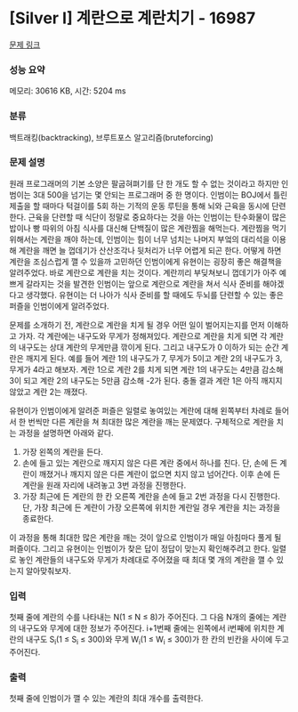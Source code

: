 # [Silver I] 계란으로 계란치기 - 16987 

[문제 링크](https://www.acmicpc.net/problem/16987) 

### 성능 요약

메모리: 30616 KB, 시간: 5204 ms

### 분류

백트래킹(backtracking), 브루트포스 알고리즘(bruteforcing)

### 문제 설명

<p>원래 프로그래머의 기본 소양은 팔굽혀펴기를 단 한 개도 할 수 없는 것이라고 하지만 인범이는 3대 500을 넘기는 몇 안되는 프로그래머 중 한 명이다. 인범이는 BOJ에서 틀린 제출을 할 때마다 턱걸이를 5회 하는 기적의 운동 루틴을 통해 뇌와 근육을 동시에 단련한다. 근육을 단련할 때 식단이 정말로 중요하다는 것을 아는 인범이는 탄수화물이 많은 밥이나 빵 따위의 아침 식사를 대신해 단백질이 많은 계란찜을 해먹는다. 계란찜을 먹기 위해서는 계란을 깨야 하는데, 인범이는 힘이 너무 넘치는 나머지 부엌의 대리석을 이용해 계란을 깨면 늘 껍데기가 산산조각나 뒷처리가 너무 어렵게 되곤 한다. 어떻게 하면 계란을 조심스럽게 깰 수 있을까 고민하던 인범이에게 유현이는 굉장히 좋은 해결책을 알려주었다. 바로 계란으로 계란을 치는 것이다. 계란끼리 부딪쳐보니 껍데기가 아주 예쁘게 갈라지는 것을 발견한 인범이는 앞으로 계란으로 계란을 쳐서 식사 준비를 해야겠다고 생각했다. 유현이는 더 나아가 식사 준비를 할 때에도 두뇌를 단련할 수 있는 좋은 퍼즐을 인범이에게 알려주었다.</p>

<p>문제를 소개하기 전, 계란으로 계란을 치게 될 경우 어떤 일이 벌어지는지를 먼저 이해하고 가자. 각 계란에는 내구도와 무게가 정해져있다. 계란으로 계란을 치게 되면 각 계란의 내구도는 상대 계란의 무게만큼 깎이게 된다. 그리고 내구도가 0 이하가 되는 순간 계란은 깨지게 된다. 예를 들어 계란 1의 내구도가 7, 무게가 5이고 계란 2의 내구도가 3, 무게가 4라고 해보자. 계란 1으로 계란 2를 치게 되면 계란 1의 내구도는 4만큼 감소해 3이 되고 계란 2의 내구도는 5만큼 감소해 -2가 된다. 충돌 결과 계란 1은 아직 깨지지 않았고 계란 2는 깨졌다.</p>

<p>유현이가 인범이에게 알려준 퍼즐은 일렬로 놓여있는 계란에 대해 왼쪽부터 차례로 들어서 한 번씩만 다른 계란을 쳐 최대한 많은 계란을 깨는 문제였다. 구체적으로 계란을 치는 과정을 설명하면 아래와 같다.</p>

<ol>
	<li>가장 왼쪽의 계란을 든다.</li>
	<li>손에 들고 있는 계란으로 깨지지 않은 다른 계란 중에서 하나를 친다. 단, 손에 든 계란이 깨졌거나 깨지지 않은 다른 계란이 없으면 치지 않고 넘어간다. 이후 손에 든 계란을 원래 자리에 내려놓고 3번 과정을 진행한다.</li>
	<li>가장 최근에 든 계란의 한 칸 오른쪽 계란을 손에 들고 2번 과정을 다시 진행한다. 단, 가장 최근에 든 계란이 가장 오른쪽에 위치한 계란일 경우 계란을 치는 과정을 종료한다.</li>
</ol>

<p>이 과정을 통해 최대한 많은 계란을 깨는 것이 앞으로 인범이가 매일 아침마다 풀게 될 퍼즐이다. 그리고 유현이는 인범이가 찾은 답이 정답이 맞는지 확인해주려고 한다. 일렬로 놓인 계란들의 내구도와 무게가 차례대로 주어졌을 때 최대 몇 개의 계란을 깰 수 있는지 알아맞춰보자.</p>

### 입력 

 <p>첫째 줄에 계란의 수를 나타내는 N(1 ≤ N ≤ 8)가 주어진다. 그 다음 N개의 줄에는 계란의 내구도와 무게에 대한 정보가 주어진다. i+1번째 줄에는 왼쪽에서 i번째에 위치한 계란의 내구도 S<sub>i</sub>(1 ≤ S<sub>i</sub> ≤ 300)와 무게 W<sub>i</sub>(1 ≤ W<sub>i</sub> ≤ 300)가 한 칸의 빈칸을 사이에 두고 주어진다.</p>

### 출력 

 <p>첫째 줄에 인범이가 깰 수 있는 계란의 최대 개수를 출력한다.</p>


